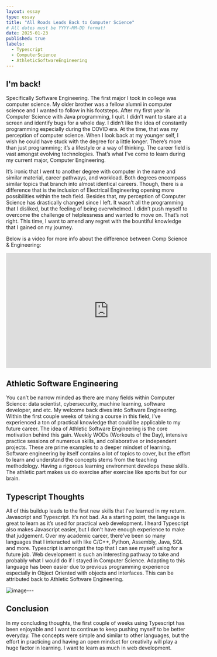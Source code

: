 ```yaml
---
layout: essay
type: essay
title: "All Roads Leads Back to Computer Science"
# All dates must be YYYY-MM-DD format!
date: 2025-01-23
published: true
labels:
  - Typescript
  - ComputerScience
  - AthleticSoftwareEngineering
---
```



## I'm back!

Specifically Software Engineering. The first major I took in college was computer science. My older brother was a fellow alumni in computer science and I wanted to follow in his footsteps. After my first year in Computer Science with Java programming, I quit. I didn’t want to stare at a screen and identify bugs for a whole day. I didn’t like the idea of constantly programming especially during the COVID era. At the time, that was my perception of computer science. When I look back at my younger self, I wish he could have stuck with the degree for a little longer. There’s more than just programming; it’s a lifestyle or a way of thinking. The career field is vast amongst evolving technologies. That’s what I’ve come to learn during my current major, Computer Engineering.

It’s ironic that I went to another degree with computer in the name and similar material, career pathways, and workload. Both degrees encompass similar topics that branch into almost identical careers. Though, there is a difference that is the inclusion of Electrical Engineering opening more possibilities within the tech field. Besides that, my perception of Computer Science has drastically changed since I left. It wasn’t all the programming that I disliked, but the feeling of being overwhelmed. I didn’t push myself to overcome the challenge of helplessness and wanted to move on. That’s not right. This time, I want to amend any regret with the bountiful knowledge that I gained on my journey.

Below is a video for more info about the difference between Comp Science & Engineering:
<iframe width="560" height="315" src="https://www.youtube.com/embed/nKEupNYjlZk?si=feyBCmvXN6K8e2Qd" title="YouTube video player" frameborder="0" allow="accelerometer; autoplay; clipboard-write; encrypted-media; gyroscope; picture-in-picture; web-share" referrerpolicy="strict-origin-when-cross-origin" allowfullscreen></iframe>

## Athletic Software Engineering

You can’t be narrow minded as there are many fields within Computer Science: data scientist, cybersecurity, machine learning, software developer, and etc. My welcome back dives into Software Engineering. WIthin the first couple weeks of taking a course in this field, I’ve experienced a ton of practical knowledge that could be applicable to my future career. The idea of Athletic Software Engineering is the core motivation behind this gain. Weekly WODs (Workouts of the Day), intensive practice sessions of numerous skills, and collaborative or independent projects. These are prime examples to a deeper mindset of learning. Software engineering by itself contains a lot of topics to cover, but the effort to learn and understand the concepts stems from the teaching methodology. Having a rigorous learning environment develops these skills. The athletic part makes us do exercise after exercise like sports but for our brain.

## Typescript Thoughts

All of this buildup leads to the first new skills that I’ve learned in my return. Javascript and Typescript. It’s not bad. As a starting point, the language is great to learn as it’s used for practical web development. I heard Typescript also makes Javascript easier, but I don't have enough experience to make that judgement. Over my academic career, there've been so many languages that I interacted with like C/C++, Python, Assembly, Java, SQL and more. Typescript is amongst the top that I can see myself using for a future job. Web development is such an interesting pathway to take and probably what I would do if I stayed in Computer Science. Adapting to this language has been easier due to previous programming experience especially in Object Oriented with objects and interfaces. This can be attributed back to Athletic Software Engineering.

![image](https://github.com/user-attachments/assets/03c36aa8-da85-4ef9-a31c-b0eb07aa4105)---

## Conclusion

In my concluding thoughts, the first couple of weeks using Typescript has been enjoyable and I want to continue to keep pushing myself to be better everyday. The concepts were simple and similar to other languages, but the effort in practicing and having an open mindset for creativity will play a huge factor in learning. I want to learn as much in web development.
